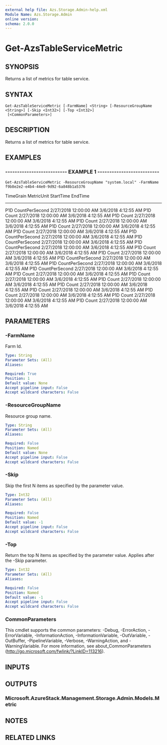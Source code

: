 ```yaml
---
external help file: Azs.Storage.Admin-help.xml
Module Name: Azs.Storage.Admin
online version: 
schema: 2.0.0
---
```


# Get-AzsTableServiceMetric

## SYNOPSIS
Returns a list of metrics for table service.

## SYNTAX

```
Get-AzsTableServiceMetric [-FarmName] <String> [-ResourceGroupName <String>] [-Skip <Int32>] [-Top <Int32>]
 [<CommonParameters>]
```

## DESCRIPTION
Returns a list of metrics for table service.

## EXAMPLES

### -------------------------- EXAMPLE 1 --------------------------
```
Get-AzsTableServiceMetric -ResourceGroupName "system.local" -FarmName f9b8e2e2-e4b4-44e0-9d92-6a848b1a5376
```

TimeGrain                      MetricUnit                     StartTime                      EndTime
---------                      ----------                     ---------                      -------
P1D                            CountPerSecond                 2/27/2018 12:00:00 AM          3/6/2018 4:12:55 AM
P1D                            Count                          2/27/2018 12:00:00 AM          3/6/2018 4:12:55 AM
P1D                            Count                          2/27/2018 12:00:00 AM          3/6/2018 4:12:55 AM
P1D                            Count                          2/27/2018 12:00:00 AM          3/6/2018 4:12:55 AM
P1D                            Count                          2/27/2018 12:00:00 AM          3/6/2018 4:12:55 AM
P1D                            Count                          2/27/2018 12:00:00 AM          3/6/2018 4:12:55 AM
P1D                            CountPerSecond                 2/27/2018 12:00:00 AM          3/6/2018 4:12:55 AM
P1D                            CountPerSecond                 2/27/2018 12:00:00 AM          3/6/2018 4:12:55 AM
P1D                            CountPerSecond                 2/27/2018 12:00:00 AM          3/6/2018 4:12:55 AM
P1D                            Count                          2/27/2018 12:00:00 AM          3/6/2018 4:12:55 AM
P1D                            Count                          2/27/2018 12:00:00 AM          3/6/2018 4:12:55 AM
P1D                            CountPerSecond                 2/27/2018 12:00:00 AM          3/6/2018 4:12:55 AM
P1D                            CountPerSecond                 2/27/2018 12:00:00 AM          3/6/2018 4:12:55 AM
P1D                            CountPerSecond                 2/27/2018 12:00:00 AM          3/6/2018 4:12:55 AM
P1D                            Count                          2/27/2018 12:00:00 AM          3/6/2018 4:12:55 AM
P1D                            Count                          2/27/2018 12:00:00 AM          3/6/2018 4:12:55 AM
P1D                            Count                          2/27/2018 12:00:00 AM          3/6/2018 4:12:55 AM
P1D                            Count                          2/27/2018 12:00:00 AM          3/6/2018 4:12:55 AM
P1D                            Count                          2/27/2018 12:00:00 AM          3/6/2018 4:12:55 AM
P1D                            Count                          2/27/2018 12:00:00 AM          3/6/2018 4:12:55 AM
P1D                            Count                          2/27/2018 12:00:00 AM          3/6/2018 4:12:55 AM
P1D                            Count                          2/27/2018 12:00:00 AM          3/6/2018 4:12:55 AM

## PARAMETERS

### -FarmName
Farm Id.

```yaml
Type: String
Parameter Sets: (All)
Aliases: 

Required: True
Position: 1
Default value: None
Accept pipeline input: False
Accept wildcard characters: False
```

### -ResourceGroupName
Resource group name.

```yaml
Type: String
Parameter Sets: (All)
Aliases: 

Required: False
Position: Named
Default value: None
Accept pipeline input: False
Accept wildcard characters: False
```

### -Skip
Skip the first N items as specified by the parameter value.

```yaml
Type: Int32
Parameter Sets: (All)
Aliases: 

Required: False
Position: Named
Default value: -1
Accept pipeline input: False
Accept wildcard characters: False
```

### -Top
Return the top N items as specified by the parameter value.
Applies after the -Skip parameter.

```yaml
Type: Int32
Parameter Sets: (All)
Aliases: 

Required: False
Position: Named
Default value: -1
Accept pipeline input: False
Accept wildcard characters: False
```

### CommonParameters
This cmdlet supports the common parameters: -Debug, -ErrorAction, -ErrorVariable, -InformationAction, -InformationVariable, -OutVariable, -OutBuffer, -PipelineVariable, -Verbose, -WarningAction, and -WarningVariable. For more information, see about_CommonParameters (http://go.microsoft.com/fwlink/?LinkID=113216).

## INPUTS

## OUTPUTS

### Microsoft.AzureStack.Management.Storage.Admin.Models.Metric

## NOTES

## RELATED LINKS

